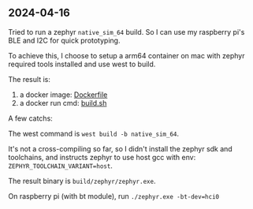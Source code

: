 ## 2024-04-16

Tried to run a zephyr `native_sim_64` build. So I can use my raspberry pi's BLE and I2C for quick prototyping.

To achieve this, I choose to setup a arm64 container on mac with zephyr required tools installed and use west to build.

The result is:
1. a docker image: [Dockerfile](./docker/builder/Dockerfile)
2. a docker run cmd: [build.sh](./build.sh)

A few catchs:

The west command is `west build -b native_sim_64`.

It's not a cross-compiling so far, so I didn't install the zephyr sdk and toolchains, and instructs zephyr to use host gcc with env: `ZEPHYR_TOOLCHAIN_VARIANT=host`.

The result binary is `build/zephyr/zephyr.exe`.

On raspberry pi (with bt module), run `./zephyr.exe -bt-dev=hci0`
